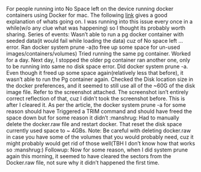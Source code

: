 For people running into No Space left on the device  running docker containers using Docker for mac. The following [link](https://djs55.github.io/jekyll/update/2017/11/27/docker-for-mac-disk-space.html) gives a good explanation of whats going on.
I was running into this issue every once in a while(w/o any clue what was happening) so I thought its probably worth sharing.
Series of events:
Wasn’t able to run a pg docker container with seeded data(it would fail while loading the data) cuz of No space left ... error.
Ran docker system prune -a(to free up some space for un-used images/containers/volumes)
Tried running the same pg container. Worked for a day.
Next day, I stopped the older pg container ran another one, only to be running into same no disk space error.
Did docker system prune -a. Even though it freed up some space again(relatively less that before), it wasn’t able to run the Pg container again.
Checked the Disk location size in the docker preferences, and it seemed to still use all of the ~60G of the disk image file. Refer to the screenshot attached. The screenshot isn’t entirely correct reflection of that, cuz I didn’t took the screenshot before. This is after I cleared it.
As per the article, the docker system prune -a for some reason should have Triggered a TRIM command and should have freed the space down but for some reason it didn’t :manshrug:
Had to manually delete the docker.raw file and restart docker. That reset the disk space currently used space to ~ 4GBs.
Note: Be careful with deleting docker.raw in case you have some of the volumes that you would probably need, cuz it might probably would get rid of those well(TBH I don’t know how that works so :manshrug:)
Followup:
Now for some reason, when I did system prune again this morning, it seemed to have cleared the sectors from the Docker.raw file, not sure why it didn’t happened the first time.

